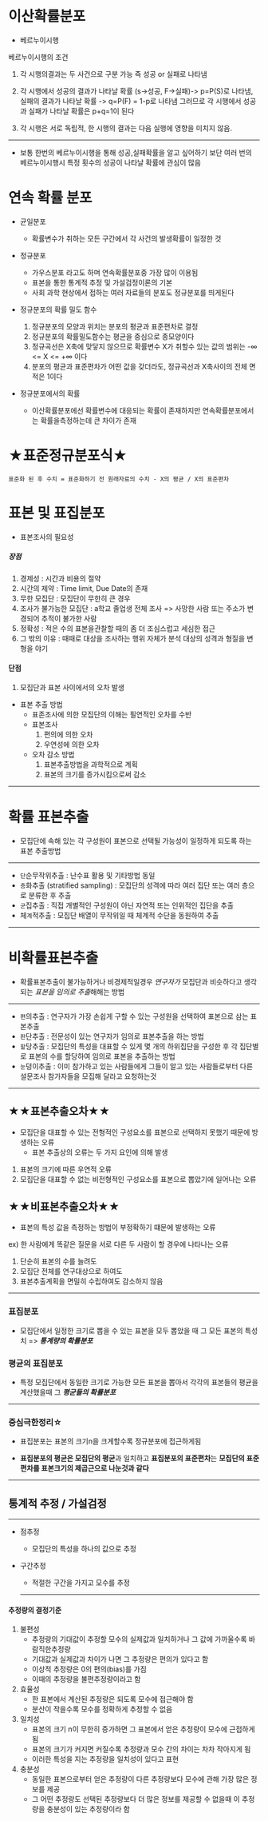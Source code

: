 # 이산확률분포

- 베르누이시행

 베르누이시행의 조건

 1. 각 시행의결과는 두 사건으로 구분 가능 즉 성공 or 실패로 나타냄

 2. 각 시행에서 성공의 결과가 나타날 확률    (s->성공, F->실패)-> p=P(S)로 나타냄, 실패의 결과가 나타날 확률 -> q=P(F) = 1-p로 나타냄 그러므로 각 시행에서 성공과 실패가 나타날 확률은 p+q=1이 된다

3. 각 시행은 서로 독립적, 한 시행의 결과는 다음 실행에 영향을 미치지 않음.

---

- 보통 한번의 베르누이시행을 통해 성공,실패확률을 알고 싶어하기 보단 여러 번의 베르누이시행시 특정 횟수의 성공이 나타날 확률에 관심이 많음

# 연속 확률 분포

- 균일분포
    - 확률변수가 취하는 모든 구간에서 각 사건의 발생확률이 일정한 것

- 정규분포
    - 가우스분포 라고도 하며 연속확률분포중 가장 많이 이용됨
    - 표본을 통한 통계적 추정 및 가설검정이론의 기본
    - 사회 과학 현상에서 접하는 여러 자료들의 분포도 정규분포를 띄게된다

- 정규분포의 확률 밀도 함수
    1. 정규분포의 모양과 위치는 분포의 평균과 표준편차로 결정
    2. 정규분포의 확률밀도함수는 평균을 중심으로 종모양이다
    3. 정규곡선은 X축에 맞닿지 않으므로 확률변수 X가 취할수 있는 값의 범위는 -∞ <= X <= +∞ 이다
    4. 분포의 평균과 표준편차가 어떤 값을 갖더라도, 정규곡선과 X축사이의 전체 면적은 1이다

- 정규분포에서의 확률
    - 이산확률분포에선 확률변수에 대응되는 확률이 존재하지만 연속확률분포에서는 확률을측정하는데 큰 차이가 존재

# ★표준정규분포식★

`표준화 된 후 수치 = 표준화하기 전 원래자료의 수치 - X의 평균 / X의 표준편차`

# 표본 및 표집분포

- 표본조사의 필요성

##### 장점

1. 경제성 : 시간과 비용의 절약
2. 시간의 제약 : Time limit, Due Date의 존재
3. 무한 모집단 : 모집단이 무한히 큰 경우
4. 조사가 불가능한 모집단 : a학교 졸업생 전체 조사 => 사망한 사람 또는 주소가 변경되어 추적이 불가한 사람
5. 정확성 : 적은 수의 표본을관찰할 때의 좀 더 조심스럽고 세심한 접근
6. 그 밖의 이유 : 때때로 대상을 조사하는 행위 자체가 분석 대상의 성격과 형질을 변형을 야기

#### 단점

1. 모집단과 표본 사이에서의 오차 발생

- 표본 추출 방법
    - 표존조사에 의한 모집단의 이해는 필연적인 오차를 수반
    - 표본조사 
        1. 편의에 의한 오차
        2. 우연성에 의한 오차
    - 오차 감소 방법
        1. 표본추출방법을 과학적으로 계획
        2. 표본의 크기를 증가시킴으로써 감소
---
# 확률 표본추출

- 모집단에 속해 있는 각 구성원이 표본으로 선택될 가능성이 일정하게 되도록 하는 표본 추출방법
---
- `단`순무작위추출 : 난수표 활용 및 기타방법 동일
- `층`화추출 (stratified sampling) : 모집단의 성격에 따라 여러 집단 또는 여러 층으로 분류한 후 추출
- `군`집추출 : 직접 개별적인 구성원이 아닌 자연적 또는 인위적인 집단을 추출
- 체`계`적추출 : 모집단 배열이 무작위일 때 체계적 수단을 동원하여 추출

---
# 비확률표본추출
- 확률표본추출이 불가능하거나 비경제적일경우 *연구자가* 모집단과 비슷하다고 생각되는 *표본을 임의로 추출*해해는 방법

---
- `편`의추출 : 연구자가 가장 손쉽게 구할 수 있는 구성원을 선택하여 표본으로 삼는 표본추출
- `판`단추출 : 전문성이 있는 연구자가 임의로 표본추출을 하는 방법
- `할`당추출 : 모집단의 특성을 대표할 수 있게 몇 개의 하위집단을 구성한 후 각 집단별로 표본의 수를 할당하여 임의로 표본을 추출하는 방법
- `눈`덩이추출 : 이미 참가하고 있는 사람들에게 그들이 알고 있는 사람들로부터 다른 설문조사 참가자들을 모집해 달라고 요청하는것

---


## ★★표본추출오차★★

- 모집단을 대표할 수 있는 전형적인 구성요소를  표본으로 선택하지 못했기 때문에 방생하는 오류
    - 표본 추출상의 오류는 두 가지 요인에 의해 발생

1. 표본의 크기에 따른 우연적 오류
2. 모집단을 대표할 수 없는 비전형적인 구성요소를 표본으로 뽑았기에 일어나는 오류

## ★★비표본추출오차★★
- 표본의 특성 값을 측정하는 방법이 부정확하기 떄문에 발생하는 오류

ex) 한 사람에게 똑같은 질문을 서로 다른 두 사람이 할 경우에 나타나는 오류

1. 단순히 표본의 수를 늘려도
2. 모집단 전체를 연구대상으로 하여도
3. 표본추출계획을 면밀히 수립하여도 감소하지 않음


---

### 표집분포

- 모집단에서 일정한 크기로 뽑을 수 있는 표본을 모두 뽑았을 때 그 모든 표본의 특성치 => ***통계량의 확률분포***

### 평균의 표집분포
- 특정 모집단에서 동일한 크기로 가능한 모든 표본을 뽑아서 각각의 표본들의 평균을 계산했을때 그 ***평균들의 확률분포*** 
---

### 중심극한정리☆

- 표집분포는 표본의 크기n을 크게할수록 정규분포에 접근하게됨

- **표집분포의 평균은 모집단의 평균**과 일치하고 **표집분포의 표준편차**는 **모집단의 표준편차를 표본크기의 제곱근으로 나눈것과 같다**
---

## 통계적 추정 / 가설검정
---
- 점추정
  - 모집단의 특성을 하나의 값으로 추정

- 구간추정
  - 적절한 구간을 가지고 모수를 추정
  - ---
#### 추정량의 결정기준
1. 불편성
   - 추정량의 기대값이 추정할 모수의 실제값과 일치하거나 그 값에 가까울수록 바람직한추정량
   - 기대값과 실제값과 차이가 나면 그 추정량은 편의가 있다고 함
   - 이상적 추정량은 0의 편의(bias)를 가짐
   - 이때의 추정량을 불편추정량이라고 함
2. 효율성
   - 한 표본에서 계산된 추정량은 되도록 모수에 접근해야 함
   - 분산이 작을수록 모수를 정확하게 추정할 수 없음
3. 일치성
   - 표본의 크기 n이 무한히 증가하면 그 표본에서 얻은 추정량이 모수에 근접하게 됨
   - 표본의 크기가 커지면 커질수록 추정량과 모수 간의 차이는 차차 작아지게 됨
   - 이러한 특성을 지는 추정량을 일치성이 있다고 표현
4. 충분성
   - 동일한 표본으로부터 얻은 추정량이 다른 추정량보다 모수에 관해 가장 많은 정보를 제공
   - 그 어떤 추정량도 선택된 추정량보다 더 많은 정보를 제공할 수 없을때 이 추정량을 충분성이 있는 추정량이라 함
   


